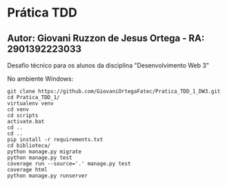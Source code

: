 # Prática TDD

<h2>Autor: Giovani Ruzzon de Jesus Ortega - RA: 2901392223033</h2>

Desafio técnico para os alunos da disciplina "Desenvolvimento Web 3" 

No ambiente Windows:

```console
git clone https://github.com/GiovaniOrtegaFatec/Pratica_TDD_1_DW3.git
cd Pratica_TDD_1/
virtualenv venv
cd venv
cd scripts
activate.bat
cd ..
cd ..
pip install -r requirements.txt
cd biblioteca/
python manage.py migrate
python manage.py test
coverage run --source='.' manage.py test 
coverage html
python manage.py runserver

```


